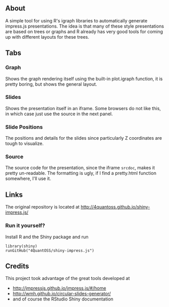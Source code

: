 ## About
A simple tool for using R's igraph libraries to automatically generate impress.js presentations. The idea is that many of these style presentations are based on trees or graphs and R already has very good tools for coming up with different layouts for these trees.

## Tabs
### Graph
Shows the graph rendering itself using the built-in plot.igraph function, it is pretty boring, but shows the general layout.

### Slides
Shows the presentation itself in an iframe. Some browsers do not like this, in which case just use the source in the next panel.

### Slide Positions
The positions and details for the slides since particularly Z coordinates are tough to visualize.

### Source
The source code for the presentation, since the iframe ```srcdoc```, makes it pretty un-readable. The formatting is ugly, if I find a pretty.html function somewhere, I'll use it.

## Links
The original repository is located at http://4quantoss.github.io/shiny-impress.js/
### Run it yourself?
Install R and the Shiny package and run

```
library(shiny)
runGitHub("4QuantOSS/shiny-impress.js")
```

## Credits
This project took advantage of the great tools developed at 
- http://jmpressjs.github.io/jmpress.js/#/home
- http://wmh.github.io/circular-slides-generator/
- and of course the RStudio Shiny documentation
